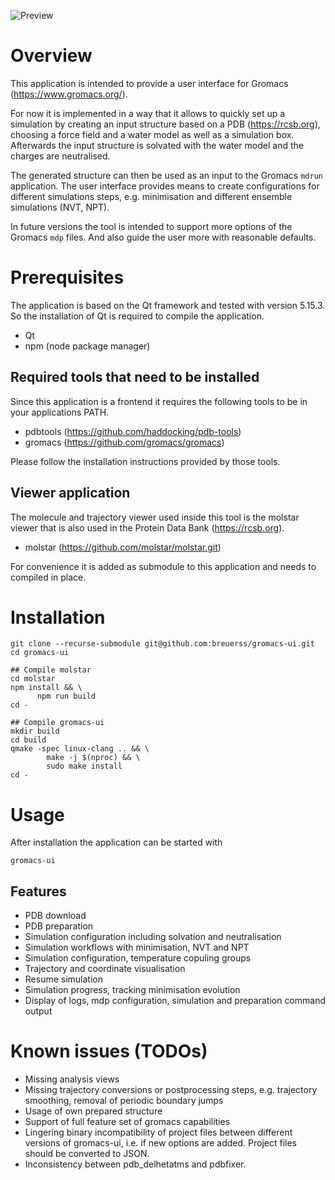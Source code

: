 ![Preview](docs/gromacs-ui-running-and-viewing-simulation.gif)

# Overview

This application is intended to provide a user interface for Gromacs
(https://www.gromacs.org/).

For now it is implemented in a way that it allows to quickly set up a
simulation by creating an input structure based on a PDB (https://rcsb.org),
choosing a force field and a water model as well as a simulation box.
Afterwards the input structure is solvated with the water model and
the charges are neutralised.

The generated structure can then be used as an input to the Gromacs
`mdrun` application. The user interface provides means to create
configurations for different simulations steps, e.g. minimisation and
different ensemble simulations (NVT, NPT).

In future versions the tool is intended to support more options of
the Gromacs `mdp` files. And also guide the user more with reasonable
defaults.

# Prerequisites

The application is based on the Qt framework and tested with version 5.15.3.
So the installation of Qt is required to compile the application.

 - Qt
 - npm (node package manager)

## Required tools that need to be installed

Since this application is a frontend it requires the following
tools to be in your applications PATH.

 - pdbtools (https://github.com/haddocking/pdb-tools)
 - gromacs (https://github.com/gromacs/gromacs)

Please follow the installation instructions provided by those
tools.

## Viewer application

The molecule and trajectory viewer used inside this tool is
the molstar viewer that is also used in the Protein Data Bank (https://rcsb.org).

 - molstar (https://github.com/molstar/molstar.git)

For convenience it is added as submodule to this application and needs to
compiled in place.

# Installation

```
git clone --recurse-submodule git@github.com:breuerss/gromacs-ui.git
cd gromacs-ui

## Compile molstar
cd molstar
npm install && \
      npm run build
cd -

## Compile gromacs-ui
mkdir build
cd build
qmake -spec linux-clang .. && \
        make -j $(nproc) && \
        sudo make install
cd -
```

# Usage

After installation the application can be started with

```
gromacs-ui
```
## Features

- PDB download
- PDB preparation
- Simulation configuration including solvation and neutralisation
- Simulation workflows with minimisation, NVT and NPT
- Simulation configuration, temperature copuling groups
- Trajectory and coordinate visualisation
- Resume simulation
- Simulation progress, tracking minimisation evolution
- Display of logs, mdp configuration, simulation and preparation command output

# Known issues (TODOs)

- Missing analysis views
- Missing trajectory conversions or postprocessing steps, e.g.
trajectory smoothing, removal of periodic boundary jumps
- Usage of own prepared structure
- Support of full feature set of gromacs capabilities
- Lingering binary incompatibility of project files between different
versions of gromacs-ui, i.e. if new options are added. Project files
should be converted to JSON.
- Inconsistency between pdb_delhetatms and pdbfixer.
